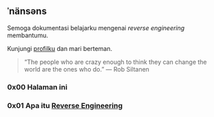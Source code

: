 ## ˈnänsəns

Semoga dokumentasi belajarku mengenai _reverse engineering_ membantumu.

Kunjungi [profilku](https://apridosimarmata.com) dan mari berteman.

> “The people who are crazy enough to think they can change the world are the ones who do.”
> ― Rob Siltanen 

### 0x00 Halaman ini
### 0x01 Apa itu [Reverse Engineering]()
